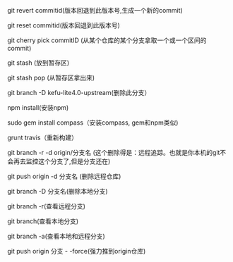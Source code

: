 git revert commitid(版本回退到此版本号,生成一个新的commit)

git reset commitid(版本回退到此版本号)

git cherry pick commitID (从某个仓库的某个分支拿取一个或一个区间的commit)

git stash (放到暂存区)

git stash pop (从暂存区拿出来)

git branch -D kefu-lite4.0-upstream(删除此分支）

npm install(安装npm)

sudo gem install compass（安装compass, gem和npm类似)

grunt travis（重新构建）

git branch -r -d origin/分支名  (这个删除得是：远程追踪。也就是你本机的git不会再去监控这个分支了,但是分支还在)

git push origin -d 分支名  (删除远程仓库)

git branch -D 分支名(删除本地分支)

git branch -r(查看远程分支)

git branch(查看本地分支)

git branch -a(查看本地和远程分支)

git push origin 分支 - -force(强力推到origin仓库)